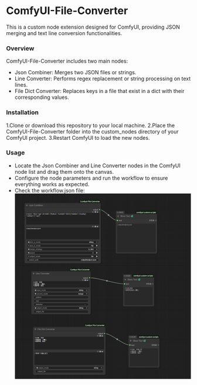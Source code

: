 # ComfyUI-File-Converter

This is a custom node extension designed for ComfyUI, providing JSON merging and text line conversion functionalities.

### Overview

ComfyUI-File-Converter includes two main nodes:

- Json Combiner: Merges two JSON files or strings.
- Line Converter: Performs regex replacement or string processing on text lines.
- File Dict Converter: Replaces keys in a file that exist in a dict with their corresponding values.

### Installation

1.Clone or download this repository to your local machine.
2.Place the ComfyUI-File-Converter folder into the custom_nodes directory of your ComfyUI project.
3.Restart ComfyUI to load the new nodes.

### Usage

- Locate the Json Combiner and Line Converter nodes in the ComfyUI node list and drag them onto the canvas.
- Configure the node parameters and run the workflow to ensure everything works as expected.
- Check the workflow.json file:
![workflow.json](workflow.png)
